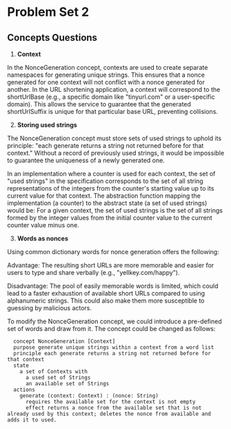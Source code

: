 # Problem Set 2

## Concepts Questions

1. **Context**

In the NonceGeneration concept, contexts are used to create separate namespaces for generating unique strings. This ensures that a nonce generated for one context will not conflict with a nonce generated for another. In the URL shortening application, a context will correspond to the shortUrlBase (e.g., a specific domain like "tinyurl.com" or a user-specific domain). This allows the service to guarantee that the generated shortUrlSuffix is unique for that particular base URL, preventing collisions.


2. **Storing used strings**

The NonceGeneration concept must store sets of used strings to uphold its principle: "each generate returns a string not returned before for that context." Without a record of previously used strings, it would be impossible to guarantee the uniqueness of a newly generated one.

In an implementation where a counter is used for each context, the set of "used strings" in the specification corresponds to the set of all string representations of the integers from the counter's starting value up to its current value for that context. The abstraction function mapping the implementation (a counter) to the abstract state (a set of used strings) would be: For a given context, the set of used strings is the set of all strings formed by the integer values from the initial counter value to the current counter value minus one.

3. **Words as nonces**

Using common dictionary words for nonce generation offers the following:

Advantage: The resulting short URLs are more memorable and easier for users to type and share verbally (e.g., "yellkey.com/happy").

Disadvantage: The pool of easily memorable words is limited, which could lead to a faster exhaustion of available short URLs compared to using alphanumeric strings. This could also make them more susceptible to guessing by malicious actors.

To modify the NonceGeneration concept, we could introduce a pre-defined set of words and draw from it. The concept could be changed as follows:

```
  concept NonceGeneration [Context]
  purpose generate unique strings within a context from a word list
  principle each generate returns a string not returned before for that context
  state
    a set of Contexts with
      a used set of Strings
      an available set of Strings
  actions
    generate (context: Context) : (nonce: String)
      requires the available set for the context is not empty
      effect returns a nonce from the available set that is not already used by this context; deletes the nonce from available and adds it to used.
```